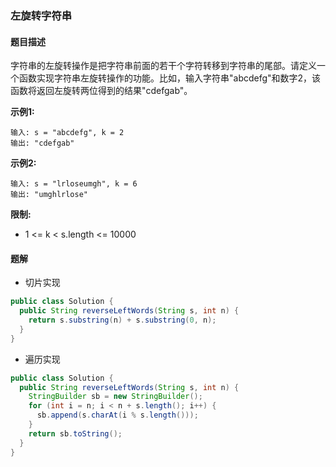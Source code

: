 ### 左旋转字符串

#### 题目描述
字符串的左旋转操作是把字符串前面的若干个字符转移到字符串的尾部。请定义一个函数实现字符串左旋转操作的功能。比如，输入字符串"abcdefg"和数字2，该函数将返回左旋转两位得到的结果"cdefgab"。

**示例1:**
```
输入: s = "abcdefg", k = 2
输出: "cdefgab"
```

**示例2:**
```
输入: s = "lrloseumgh", k = 6
输出: "umghlrlose"
```

**限制:**
- 1 <= k < s.length <= 10000

#### 题解
- 切片实现
```java
public class Solution {
  public String reverseLeftWords(String s, int n) {
    return s.substring(n) + s.substring(0, n);
  }
}
```
- 遍历实现
```java
public class Solution {
  public String reverseLeftWords(String s, int n) {
    StringBuilder sb = new StringBuilder();
    for (int i = n; i < n + s.length(); i++) {
      sb.append(s.charAt(i % s.length()));
    }
    return sb.toString();
  }
}

```
